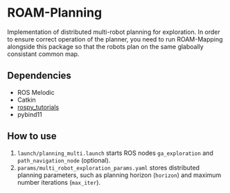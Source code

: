 # ROAM-Planning
Implementation of distributed multi-robot planning for exploration. In order to ensure correct operation of the planner, you need to run ROAM-Mapping alongside this package so that the robots plan on the same glaboally consistant common map.

## Dependencies
* ROS Melodic
* Catkin
* [rospy_tutorials](https://github.com/ros/ros_tutorials/tree/noetic-devel/rospy_tutorials)
* pybind11

## How to use
1. `launch/planning_multi.launch` starts ROS nodes `ga_exploration` and `path_navigation_node` (optional).
2. `params/multi_robot_exploration_params.yaml` stores distributed planning parameters, such as planning horizon (`horizon`) and maximum number iterations (`max_iter`).
